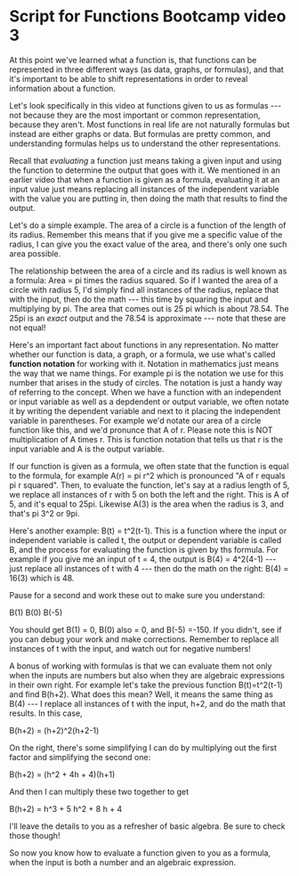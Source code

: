 # Script for Functions Bootcamp video 3

At this point we've learned what a function is, that functions can be represented in three different ways (as data, graphs, or formulas), and that it's important to be able to shift representations in order to reveal information about a function. 

Let's look specifically in this video at functions given to us as formulas --- not because they are the most important or common representation, because they aren't. Most functions in real life are not naturally formulas but instead are either graphs or data. But formulas are pretty common, and understanding formulas helps us to understand the other representations. 

Recall that *evaluating* a function just means taking a given input and using the function to determine the output that goes with it. We mentioned in an earlier video that when a function is given as a formula, evaluating it at an input value just means replacing all instances of the independent variable with the value you are putting in, then doing the math that results to find the output. 

Let's do a simple example. The area of a circle is a function of the length of its radius. Remember this means that if you give me a specific value of the radius, I can give you the exact value of the area, and there's only one such area possible. 

The relationship between the area of a circle and its radius is well known as a formula: Area = pi times the radius squared. So if I wanted the area of a circle with radius 5, I'd simply find all instances of the radius, replace that with the input, then do the math --- this time by squaring the input and multiplying by pi. The area that comes out is 25 pi which is about 78.54. The 25pi is an *exact* output and the 78.54 is approximate --- note that these are not equal! 

Here's an important fact about functions in any representation. No matter whether our function is data, a graph, or a formula, we use what's called  **function notation** for working with it. Notation in mathematics just means the way that we name things. For example pi is the notation we use for this number that arises in the study of circles. The notation is just a handy way of referring to the concept. When we have a function with an independent or input variable as well as a depdendent or output variable, we often notate it by writing the dependent variable and next to it placing the independent variable in parentheses. For example we'd notate our area of a circle function like this, and we'd pronunce that A of r. Please note this is NOT multiplication of A times r. This is function notation that tells us that r is the input variable and A is the output variable. 

If our function is given as a formula, we often state that the function is equal to the formula, for example A(r) = pi r^2 which is pronounced "A of r equals pi r squared". Then, to evaluate the function, let's say at a radius length of 5, we replace all instances of r with 5 on both the left and the right. This is A of 5, and it's equal to 25pi. Likewise A(3) is the area when the radius is 3, and that's pi 3^2 or 9pi. 

Here's another example: B(t) = t^2(t-1). This is a function where the input or independent variable is called t, the output or dependent variable is called B, and the process for evaluating the function is given by ths formula. For example if you give me an input of t = 4, the output is B(4) = 4^2(4-1) --- just replace all instances of t with 4 --- then do the math on the right: B(4) = 16(3) which is 48. 

Pause for a second and work these out to make sure you understand: 

B(1)
B(0)
B(-5)

You should get B(1) = 0, B(0) also = 0, and B(-5) =-150. If you didn't, see if you can debug your work and make corrections. Remember to replace all instances of t with the input, and watch out for negative numbers! 

A bonus of working with formulas is that we can evaluate them not only when the inputs are numbers but also when they are algebraic expressions in their own right. For example let's take the previous function B(t)=t^2(t-1) and find B(h+2). What does this mean? Well, it means the same thing as B(4) --- I replace all instances of t with the input, h+2, and do the math that results. In this case, 

B(h+2) = (h+2)^2(h+2-1)

On the right, there's some simplifying I can do by multiplying out the first factor and simplifying the second one:

B(h+2) = (h^2 + 4h + 4)(h+1)

And then I can multiply these two together to get 

B(h+2) = h^3 + 5 h^2 + 8 h + 4

I'll leave the details to you as a refresher of basic algebra. Be sure to check those though! 

So now you know how to evaluate a function given to you as a formula, when the input is both a number and an algebraic expression. 